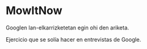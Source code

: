 # MowItNow

Googlen lan-elkarrizketetan egin ohi den ariketa.

Ejercicio que se solía hacer en entrevistas de Google.
